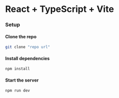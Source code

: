 # React + TypeScript + Vite

### Setup

#### Clone the repo

```bash
git clone "repo url"
```

#### Install dependencies

```bash
npm install
```

#### Start the server

```bash
npm run dev
```
